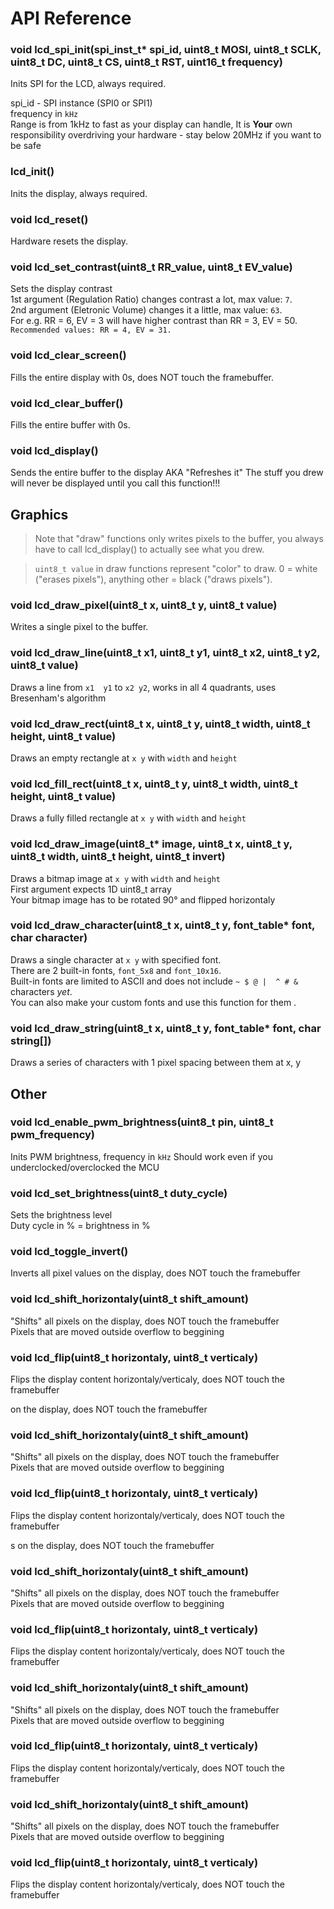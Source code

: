 # API Reference

### void lcd_spi_init(spi_inst_t* spi_id, uint8_t MOSI, uint8_t SCLK, uint8_t DC, uint8_t CS, uint8_t RST, uint16_t frequency)
Inits SPI for the LCD, always required.  

spi_id - SPI instance (SPI0 or SPI1)  
frequency in `kHz`  
Range is from 1kHz to fast as your display can handle, It is **Your** own responsibility overdriving your hardware - stay below 20MHz if you want to be safe

### lcd_init()
Inits the display, always required.

### void lcd_reset()
Hardware resets the display.

### void lcd_set_contrast(uint8_t RR_value, uint8_t EV_value)
Sets the display contrast  
1st argument (Regulation Ratio) changes contrast a lot, max value: `7`.  
2nd argument (Eletronic Volume) changes it a little, max value: `63`.  
For e.g. RR = 6, EV = 3 will have higher contrast than RR = 3, EV = 50.  
`Recommended values: RR = 4, EV = 31.`

### void lcd_clear_screen()
Fills the entire display with 0s, does NOT touch the framebuffer.  

### void lcd_clear_buffer()
Fills the entire buffer with 0s.  

### void lcd_display()
Sends the entire buffer to the display AKA "Refreshes it"
The stuff you drew will never be displayed until you call this function!!!

## Graphics

> Note that "draw" functions only writes pixels to the buffer, you always have to call lcd_display() to actually see what you drew.

> `uint8_t value` in draw functions represent "color" to draw. 0 = white ("erases pixels"), anything other = black ("draws pixels").

### void lcd_draw_pixel(uint8_t x, uint8_t y, uint8_t value)
Writes a single pixel to the buffer.

### void lcd_draw_line(uint8_t x1, uint8_t y1, uint8_t x2, uint8_t y2, uint8_t value)
Draws a line from `x1  y1` to `x2 y2`, works in all 4 quadrants, uses Bresenham's algorithm

### void lcd_draw_rect(uint8_t x, uint8_t y, uint8_t width, uint8_t height, uint8_t value)
Draws an empty rectangle at `x y` with `width` and `height`

### void lcd_fill_rect(uint8_t x, uint8_t y, uint8_t width, uint8_t height, uint8_t value)
Draws a fully filled rectangle at `x y` with `width` and `height` 

### void lcd_draw_image(uint8_t* image, uint8_t x, uint8_t y, uint8_t width, uint8_t height, uint8_t invert)
Draws a bitmap image at `x y` with `width` and `height`  
First argument expects 1D uint8_t array  
Your bitmap image has to be rotated 90° and flipped horizontaly

### void lcd_draw_character(uint8_t x, uint8_t y, font_table* font, char character)
Draws a single character at `x y` with specified font.  
There are 2 built-in fonts, `font_5x8` and `font_10x16`.  
Built-in fonts are limited to ASCII and does not include `~ $ @ |  ^ # &` characters _yet_.  
You can also make your custom fonts and use this function for them
.
### void lcd_draw_string(uint8_t x, uint8_t y, font_table* font, char string[])
Draws a series of characters with 1 pixel spacing between them at x, y

## Other

### void lcd_enable_pwm_brightness(uint8_t pin, uint8_t pwm_frequency)
Inits PWM brightness, frequency in `kHz`
Should work even if you underclocked/overclocked the MCU

### void lcd_set_brightness(uint8_t duty_cycle)
Sets the brightness level  
Duty cycle in % = brightness in %

### void lcd_toggle_invert()
Inverts all pixel values on the display, does NOT touch the framebuffer

### void lcd_shift_horizontaly(uint8_t shift_amount)
"Shifts" all pixels on the display, does NOT touch the framebuffer  
Pixels that are moved outside overflow to beggining

### void lcd_flip(uint8_t horizontaly, uint8_t verticaly)
Flips the display content horizontaly/verticaly, does NOT touch the framebuffer

 on the display, does NOT touch the framebuffer

### void lcd_shift_horizontaly(uint8_t shift_amount)
"Shifts" all pixels on the display, does NOT touch the framebuffer  
Pixels that are moved outside overflow to beggining

### void lcd_flip(uint8_t horizontaly, uint8_t verticaly)
Flips the display content horizontaly/verticaly, does NOT touch the framebuffer

s on the display, does NOT touch the framebuffer

### void lcd_shift_horizontaly(uint8_t shift_amount)
"Shifts" all pixels on the display, does NOT touch the framebuffer  
Pixels that are moved outside overflow to beggining

### void lcd_flip(uint8_t horizontaly, uint8_t verticaly)
Flips the display content horizontaly/verticaly, does NOT touch the framebuffer

### void lcd_shift_horizontaly(uint8_t shift_amount)
"Shifts" all pixels on the display, does NOT touch the framebuffer  
Pixels that are moved outside overflow to beggining

### void lcd_flip(uint8_t horizontaly, uint8_t verticaly)
Flips the display content horizontaly/verticaly, does NOT touch the framebuffer

### void lcd_shift_horizontaly(uint8_t shift_amount)
"Shifts" all pixels on the display, does NOT touch the framebuffer  
Pixels that are moved outside overflow to beggining

### void lcd_flip(uint8_t horizontaly, uint8_t verticaly)
Flips the display content horizontaly/verticaly, does NOT touch the framebuffer

